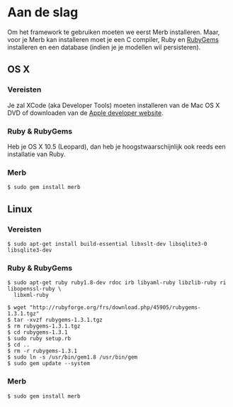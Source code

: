 # Aan de slag
Om het framework te gebruiken moeten we eerst Merb installeren. Maar, voor je Merb kan installeren moet je een C compiler, Ruby en [RubyGems](http://www.rubygems.org/) installeren en een database (indien je je modellen wil persisteren).

## OS X

### Vereisten
Je zal XCode (aka Developer Tools) moeten installeren van de Mac OS X DVD of downloaden van de [Apple developer website](http://developer.apple.com/technology/xcode.html).

### Ruby & RubyGems
Heb je OS X 10.5 (Leopard), dan heb je hoogstwaarschijnlijk ook reeds een installatie van Ruby.

### Merb
    $ sudo gem install merb


## Linux

### Vereisten

    $ sudo apt-get install build-essential libxslt-dev libsqlite3-0 libsqlite3-dev

### Ruby & RubyGems

    $ sudo apt-get ruby ruby1.8-dev rdoc irb libyaml-ruby libzlib-ruby ri libopenssl-ruby \
      libxml-ruby

    $ wget "http://rubyforge.org/frs/download.php/45905/rubygems-1.3.1.tgz"
    $ tar -xvzf rubygems-1.3.1.tgz
    $ rm rubygems-1.3.1.tgz
    $ cd rubygems-1.3.1
    $ sudo ruby setup.rb
    $ cd ..
    $ rm -r rubygems-1.3.1
    $ sudo ln -s /usr/bin/gem1.8 /usr/bin/gem
    $ sudo gem update --system


### Merb

    $ sudo gem install merb
